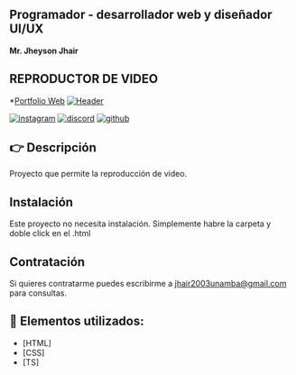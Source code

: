 ## Programador - desarrollador web y diseñador UI/UX
**Mr. Jheyson Jhair**

## REPRODUCTOR DE VIDEO
*[Portfolio Web](https://www.instagram.com/jheyson_jhair_aa/)
[![Header](https://nombre.vukki.net/significado/imagen/0-0-0-0-0/M/jhair.jpg "Header")]()

[![instagram](https://img.shields.io/static/v1?label=&message=instagram&color=5B51D8&logo=instagram&logoColor=white&style=for-the-badge)](https://www.instagram.com/jheyson_jhair_aa/)
[![discord](https://img.shields.io/static/v1?label=&message=discord&color=7289da&logo=discord&logoColor=white&style=for-the-badge)](https://discord.gg/2J7dPnURHc)
[![github](https://img.shields.io/static/v1?label=&message=github&color=171515&logo=github&logoColor=white&style=for-the-badge)](https://github.com/JheysonJhair)

## 👉 Descripción
Proyecto que permite la reproducción de video.
## Instalación
Este proyecto no necesita instalación. Simplemente habre la carpeta y doble click en el .html

## Contratación
Si quieres contratarme puedes escribirme  a jhair2003unamba@gmail.com para consultas.

## 📝 Elementos utilizados:
- [HTML]
- [CSS]
- [TS]
